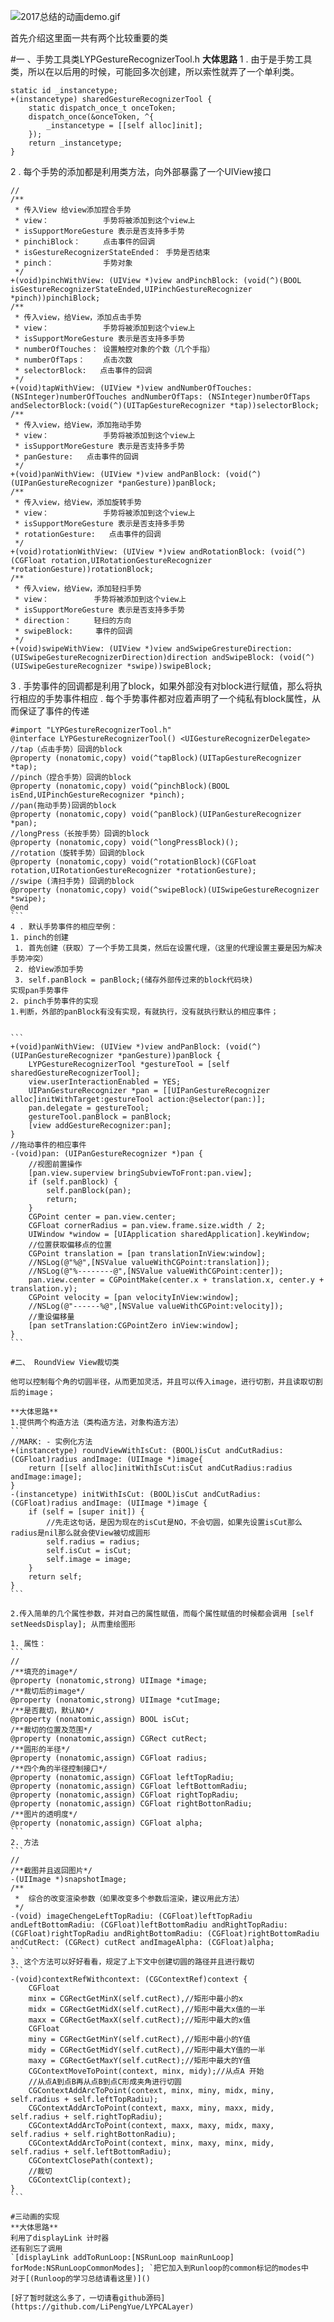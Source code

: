>
![2017总结的动画demo.gif](http://upload-images.jianshu.io/upload_images/4185621-736e9b4b7e18c09e.gif?imageMogr2/auto-orient/strip)

首先介绍这里面一共有两个比较重要的类

#一 、手势工具类LYPGestureRecognizerTool.h
**大体思路**
1 . 由于是手势工具类，所以在以后用的时候，可能回多次创建，所以索性就弄了一个单利类。

```
static id _instancetype;
+(instancetype) sharedGestureRecognizerTool {
    static dispatch_once_t onceToken;
    dispatch_once(&onceToken, ^{
        _instancetype = [[self alloc]init];
    });
    return _instancetype;
}
```

2 . 每个手势的添加都是利用类方法，向外部暴露了一个UIView接口
```
//
/**
 * 传入View 给view添加捏合手势
 * view：            手势将被添加到这个view上
 * isSupportMoreGesture 表示是否支持多手势
 * pinchiBlock：     点击事件的回调
 * isGestureRecognizerStateEnded： 手势是否结束
 * pinch：           手势对象
 */
+(void)pinchWithView: (UIView *)view andPinchBlock: (void(^)(BOOL isGestureRecognizerStateEnded,UIPinchGestureRecognizer *pinch))pinchiBlock;
/**
 * 传入view，给View，添加点击手势
 * view：            手势将被添加到这个view上
 * isSupportMoreGesture 表示是否支持多手势
 * numberOfTouches： 设置触控对象的个数（几个手指）
 * numberOfTaps：    点击次数
 * selectorBlock:   点击事件的回调
 */
+(void)tapWithView: (UIView *)view andNumberOfTouches: (NSInteger)numberOfTouches andNumberOfTaps: (NSInteger)numberOfTaps andSelectorBlock:(void(^)(UITapGestureRecognizer *tap))selectorBlock;
/**
 * 传入view，给View，添加拖动手势
 * view：            手势将被添加到这个view上
 * isSupportMoreGesture 表示是否支持多手势
 * panGesture:   点击事件的回调
 */
+(void)panWithView: (UIView *)view andPanBlock: (void(^)(UIPanGestureRecognizer *panGesture))panBlock;
/**
 * 传入view，给View，添加旋转手势
 * view：            手势将被添加到这个view上
 * isSupportMoreGesture 表示是否支持多手势
 * rotationGesture:   点击事件的回调
 */
+(void)rotationWithView: (UIView *)view andRotationBlock: (void(^)(CGFloat rotation,UIRotationGestureRecognizer *rotationGesture))rotationBlock;
/**
 * 传入view，给View，添加轻扫手势
 * view：          手势将被添加到这个view上
 * isSupportMoreGesture 表示是否支持多手势
 * direction：     轻扫的方向
 * swipeBlock:     事件的回调
 */
+(void)swipeWithView: (UIView *)view andSwipeGrestureDirection: (UISwipeGestureRecognizerDirection)direction andSwipeBlock: (void(^)(UISwipeGestureRecognizer *swipe))swipeBlock;
````
3 . 手势事件的回调都是利用了block，如果外部没有对block进行赋值，那么将执行相应的手势事件相应
.  每个手势事件都对应着声明了一个纯私有block属性，从而保证了事件的传递
````
#import "LYPGestureRecognizerTool.h"
@interface LYPGestureRecognizerTool() <UIGestureRecognizerDelegate>
//tap（点击手势）回调的block
@property (nonatomic,copy) void(^tapBlock)(UITapGestureRecognizer *tap);
//pinch（捏合手势）回调的block
@property (nonatomic,copy) void(^pinchBlock)(BOOL isEnd,UIPinchGestureRecognizer *pinch);
//pan(拖动手势)回调的block
@property (nonatomic,copy) void(^panBlock)(UIPanGestureRecognizer *pan);
//longPress（长按手势）回调的block
@property (nonatomic,copy) void(^longPressBlock)();
//rotation（旋转手势）回调的block
@property (nonatomic,copy) void(^rotationBlock)(CGFloat rotation,UIRotationGestureRecognizer *rotationGesture);
//swipe (清扫手势) 回调的block
@property (nonatomic,copy) void(^swipeBlock)(UISwipeGestureRecognizer *swipe);
@end
```
4 . 默认手势事件的相应举例： 
1. pinch的创建
 1. 首先创建（获取）了一个手势工具类，然后在设置代理，（这里的代理设置主要是因为解决手势冲突）
 2. 给View添加手势
 3. self.panBlock = panBlock;(储存外部传过来的block代码块)
实现pan手势事件
2. pinch手势事件的实现
1.判断，外部的panBlock有没有实现，有就执行，没有就执行默认的相应事件；


```
+(void)panWithView: (UIView *)view andPanBlock: (void(^)(UIPanGestureRecognizer *panGesture))panBlock {
    LYPGestureRecognizerTool *gestureTool = [self sharedGestureRecognizerTool];
    view.userInteractionEnabled = YES;
    UIPanGestureRecognizer *pan = [[UIPanGestureRecognizer alloc]initWithTarget:gestureTool action:@selector(pan:)];
    pan.delegate = gestureTool;
    gestureTool.panBlock = panBlock;
    [view addGestureRecognizer:pan];
}
//拖动事件的相应事件
-(void)pan: (UIPanGestureRecognizer *)pan {
    //视图前置操作
    [pan.view.superview bringSubviewToFront:pan.view];
    if (self.panBlock) {
        self.panBlock(pan);
        return;
    }
    CGPoint center = pan.view.center;
    CGFloat cornerRadius = pan.view.frame.size.width / 2;
    UIWindow *window = [UIApplication sharedApplication].keyWindow;
    //位置获取偏移点的位置
    CGPoint translation = [pan translationInView:window];
    //NSLog(@"%@",[NSValue valueWithCGPoint:translation]);
    //NSLog(@"%--------@",[NSValue valueWithCGPoint:center]);
    pan.view.center = CGPointMake(center.x + translation.x, center.y + translation.y);
    CGPoint velocity = [pan velocityInView:window];
    //NSLog(@"------%@",[NSValue valueWithCGPoint:velocity]);
    //重设偏移量
    [pan setTranslation:CGPointZero inView:window];
}
```

#二、 RoundView View裁切类

他可以控制每个角的切圆半径，从而更加灵活，并且可以传入image，进行切割，并且读取切割后的image；

**大体思路**
1.提供两个构造方法（类构造方法，对象构造方法）
```
//MARK: - 实例化方法
+(instancetype) roundViewWithIsCut: (BOOL)isCut andCutRadius: (CGFloat)radius andImage: (UIImage *)image{
    return [[self alloc]initWithIsCut:isCut andCutRadius:radius andImage:image];
}
-(instancetype) initWithIsCut: (BOOL)isCut andCutRadius: (CGFloat)radius andImage: (UIImage *)image {
    if (self = [super init]) {
        //先走这句话，是因为现在的isCut是NO，不会切圆，如果先设置isCut那么radius是nil那么就会使View被切成圆形
        self.radius = radius;
        self.isCut = isCut;
        self.image = image;
    }
    return self;
}
```

2.传入简单的几个属性参数，并对自己的属性赋值，而每个属性赋值的时候都会调用 [self setNeedsDisplay]; 从而重绘图形

1. 属性：
```
//
/**填充的image*/
@property (nonatomic,strong) UIImage *image;
/**裁切后的image*/
@property (nonatomic,strong) UIImage *cutImage;
/**是否裁切，默认NO*/
@property (nonatomic,assign) BOOL isCut;
/**裁切的位置及范围*/
@property (nonatomic,assign) CGRect cutRect;
/**圆形的半径*/
@property (nonatomic,assign) CGFloat radius;
/**四个角的半径控制接口*/
@property (nonatomic,assign) CGFloat leftTopRadiu;
@property (nonatomic,assign) CGFloat leftBottomRadiu;
@property (nonatomic,assign) CGFloat rightTopRadiu;
@property (nonatomic,assign) CGFloat rightBottonRadiu;
/**图片的透明度*/
@property (nonatomic,assign) CGFloat alpha;
```
2. 方法
```
//
/**截图并且返回图片*/
-(UIImage *)snapshotImage;
/**
 *  综合的改变渲染参数（如果改变多个参数后渲染，建议用此方法）
 */
-(void) imageChengeLeftTopRadiu: (CGFloat)leftTopRadiu andLeftBottomRadiu: (CGFloat)leftBottomRadiu andRightTopRadiu: (CGFloat)rightTopRadiu andRightBottomRadiu: (CGFloat)rightBottomRadiu andCutRect: (CGRect) cutRect andImageAlpha: (CGFloat)alpha;
```
3. 这个方法可以好好看看，规定了上下文中创建切圆的路径并且进行裁切
```
-(void)contextRefWithcontext: (CGContextRef)context {
    CGFloat
    minx = CGRectGetMinX(self.cutRect),//矩形中最小的x
    midx = CGRectGetMidX(self.cutRect),//矩形中最大x值的一半
    maxx = CGRectGetMaxX(self.cutRect);//矩形中最大的x值
    CGFloat
    miny = CGRectGetMinY(self.cutRect),//矩形中最小的Y值
    midy = CGRectGetMidY(self.cutRect),//矩形中最大Y值的一半
    maxy = CGRectGetMaxY(self.cutRect);//矩形中最大的Y值
    CGContextMoveToPoint(context, minx, midy);//从点A 开始
    //从点A到点B再从点B到点C形成夹角进行切圆
    CGContextAddArcToPoint(context, minx, miny, midx, miny, self.radius + self.leftTopRadiu);
    CGContextAddArcToPoint(context, maxx, miny, maxx, midy, self.radius + self.rightTopRadiu);
    CGContextAddArcToPoint(context, maxx, maxy, midx, maxy, self.radius + self.rightBottonRadiu);
    CGContextAddArcToPoint(context, minx, maxy, minx, midy, self.radius + self.leftBottomRadiu);
    CGContextClosePath(context);
    //裁切
    CGContextClip(context);
}
```

#三动画的实现
**大体思路**
利用了displayLink 计时器
还有别忘了调用
`[displayLink addToRunLoop:[NSRunLoop mainRunLoop] forMode:NSRunLoopCommonModes]; `把它加入到Runloop的common标记的modes中
对于[(Runloop的学习总结请看这里)]()

[好了暂时就这么多了，一切请看github源码](https://github.com/LiPengYue/LYPCALayer)

